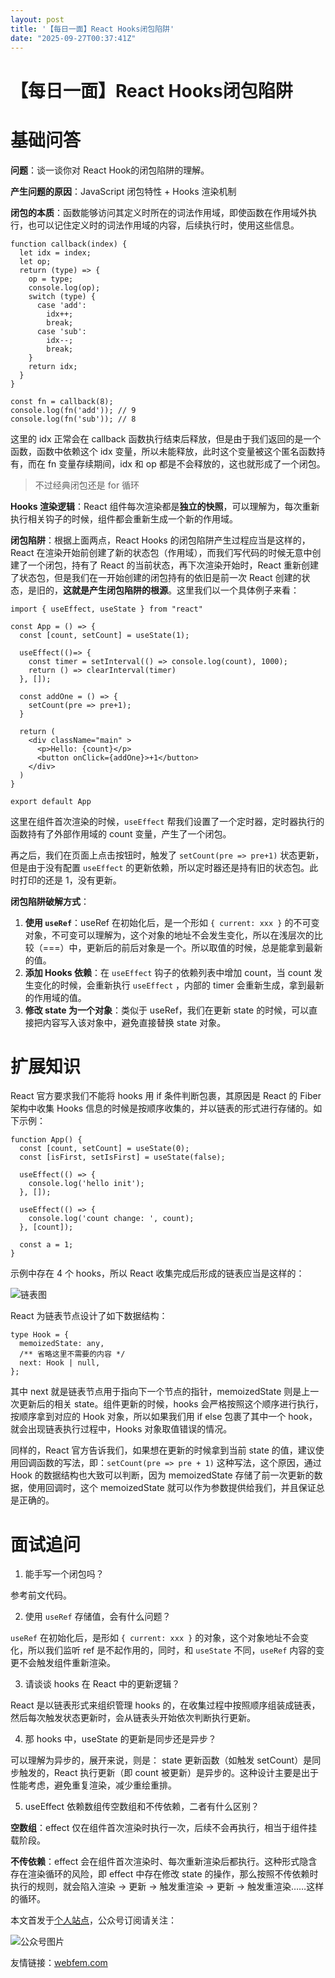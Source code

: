 ```yaml
---
layout: post
title: '【每日一面】React Hooks闭包陷阱'
date: "2025-09-27T00:37:41Z"
---
```

【每日一面】React Hooks闭包陷阱
=====================

基础问答
====

**问题**：谈一谈你对 React Hook的闭包陷阱的理解。

**产生问题的原因**：JavaScript 闭包特性 + Hooks 渲染机制

**闭包的本质**：函数能够访问其定义时所在的词法作用域，即使函数在作用域外执行，也可以记住定义时的词法作用域的内容，后续执行时，使用这些信息。

    function callback(index) {
      let idx = index;
      let op;
      return (type) => {
        op = type;
        console.log(op);
        switch (type) {
          case 'add':
            idx++;
            break;
          case 'sub':
            idx--;
            break;
        }
        return idx;
      }
    }
    
    const fn = callback(8);
    console.log(fn('add')); // 9
    console.log(fn('sub')); // 8
    

这里的 idx 正常会在 callback 函数执行结束后释放，但是由于我们返回的是一个函数，函数中依赖这个 idx 变量，所以未能释放，此时这个变量被这个匿名函数持有，而在 fn 变量存续期间，idx 和 op 都是不会释放的，这也就形成了一个闭包。

> 不过经典闭包还是 for 循环

**Hooks 渲染逻辑**：React 组件每次渲染都是**独立的快照**，可以理解为，每次重新执行相关钩子的时候，组件都会重新生成一个新的作用域。

**闭包陷阱**：根据上面两点，React Hooks 的闭包陷阱产生过程应当是这样的，React 在渲染开始前创建了新的状态包（作用域），而我们写代码的时候无意中创建了一个闭包，持有了 React 的当前状态，再下次渲染开始时，React 重新创建了状态包，但是我们在一开始创建的闭包持有的依旧是前一次 React 创建的状态，是旧的，**这就是产生闭包陷阱的根源**。这里我们以一个具体例子来看：

    import { useEffect, useState } from "react"
    
    const App = () => {
      const [count, setCount] = useState(1);
    
      useEffect(()=> {
        const timer = setInterval(() => console.log(count), 1000);
        return () => clearInterval(timer)
      }, []);
    
      const addOne = () => {
        setCount(pre => pre+1);
      }
    
      return (
        <div className="main" > 
          <p>Hello: {count}</p>
          <button onClick={addOne}>+1</button>
        </div>
      )
    }
    
    export default App
    
    

这里在组件首次渲染的时候，`useEffect` 帮我们设置了一个定时器，定时器执行的函数持有了外部作用域的 count 变量，产生了一个闭包。

再之后，我们在页面上点击按钮时，触发了 `setCount(pre => pre+1)` 状态更新，但是由于没有配置 `useEffect` 的更新依赖，所以定时器还是持有旧的状态包。此时打印的还是 1，没有更新。

**闭包陷阱破解方式**：

1.  **使用 `useRef`**：useRef 在初始化后，是一个形如 `{ current: xxx }` 的不可变对象，不可变可以理解为，这个对象的地址不会发生变化，所以在浅层次的比较（===）中，更新后的前后对象是一个。所以取值的时候，总是能拿到最新的值。
2.  **添加 Hooks 依赖**：在 `useEffect` 钩子的依赖列表中增加 count，当 count 发生变化的时候，会重新执行 `useEffect` ，内部的 timer 会重新生成，拿到最新的作用域的值。
3.  **修改 state 为一个对象**：类似于 useRef，我们在更新 state 的时候，可以直接把内容写入该对象中，避免直接替换 state 对象。

扩展知识
====

React 官方要求我们不能将 hooks 用 if 条件判断包裹，其原因是 React 的 Fiber 架构中收集 Hooks 信息的时候是按顺序收集的，并以链表的形式进行存储的。如下示例：

    function App() {
      const [count, setCount] = useState(0);
      const [isFirst, setIsFirst] = useState(false);
    
      useEffect(() => {
        console.log('hello init');
      }, []);
    
      useEffect(() => {
        console.log('count change: ', count);
      }, [count]);
    
      const a = 1;
    }
    

示例中存在 4 个 hooks，所以 React 收集完成后形成的链表应当是这样的：

![链表图](https://img2024.cnblogs.com/blog/1635861/202509/1635861-20250926164326224-1000149103.jpg)

React 为链表节点设计了如下数据结构：

    type Hook = {
      memoizedState: any,
      /** 省略这里不需要的内容 */
      next: Hook | null,
    };
    

其中 next 就是链表节点用于指向下一个节点的指针，memoizedState 则是上一次更新后的相关 state。组件更新的时候，hooks 会严格按照这个顺序进行执行，按顺序拿到对应的 Hook 对象，所以如果我们用 if else 包裹了其中一个 hook，就会出现链表执行过程中，Hooks 对象取值错误的情况。

同样的，React 官方告诉我们，如果想在更新的时候拿到当前 state 的值，建议使用回调函数的写法，即：`setCount(pre => pre + 1)` 这种写法，这个原因，通过 Hook 的数据结构也大致可以判断，因为 memoizedState 存储了前一次更新的数据，使用回调时，这个 memoizedState 就可以作为参数提供给我们，并且保证总是正确的。

面试追问
====

1.  能手写一个闭包吗？

参考前文代码。

2.  使用 `useRef` 存储值，会有什么问题？

`useRef` 在初始化后，是形如 `{ current: xxx }` 的对象，这个对象地址不会变化，所以我们监听 ref 是不起作用的，同时，和 `useState` 不同，`useRef` 内容的变更不会触发组件重新渲染。

3.  请谈谈 hooks 在 React 中的更新逻辑？

React 是以链表形式来组织管理 hooks 的，在收集过程中按照顺序组装成链表，然后每次触发状态更新时，会从链表头开始依次判断执行更新。

4.  那 hooks 中，useState 的更新是同步还是异步？

可以理解为异步的，展开来说，则是： state 更新函数（如触发 setCount）是同步触发的，React 执行更新（即 count 被更新）是异步的。这种设计主要是出于性能考虑，避免重复渲染，减少重绘重排。

5.  useEffect 依赖数组传空数组和不传依赖，二者有什么区别？

**空数组**：effect 仅在组件首次渲染时执行一次，后续不会再执行，相当于组件挂载阶段。

**不传依赖**：effect 会在组件首次渲染时、每次重新渲染后都执行。这种形式隐含存在渲染循环的风险，即 effect 中存在修改 state 的操作，那么按照不传依赖时执行的规则，就会陷入渲染 -> 更新 -> 触发重渲染 -> 更新 -> 触发重渲染……这样的循环。

本文首发于[个人站点](https://iachieveall.com)，公众号订阅请关注：

![公众号图片](https://img2024.cnblogs.com/blog/1635861/202509/1635861-20250925160313818-895830876.png)

友情链接：[webfem.com](https://webfem.com)